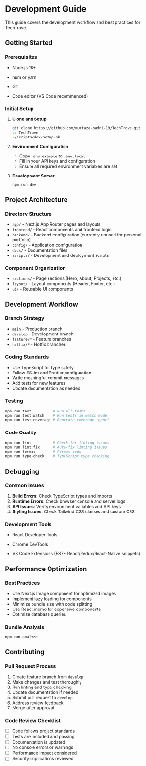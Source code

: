 # Development Guide

This guide covers the development workflow and best practices for TechTrove.

## Getting Started

### Prerequisites
- Node.js 18+
- npm or yarn
- Git

- Code editor (VS Code recommended)

### Initial Setup

1. **Clone and Setup**
   ```bash
   git clone https://github.com/murtaza-sadri-19/TechTrove.git
   cd TechTrove
   ./scripts/dev/setup.sh
   ```

2. **Environment Configuration**
   - Copy `.env.example` to `.env.local`
   - Fill in your API keys and configuration
   - Ensure all required environment variables are set

3. **Development Server**
   ```bash
   npm run dev
   ```

## Project Architecture

### Directory Structure
- `app/` - Next.js App Router pages and layouts
- `frontend/` - React components and frontend logic
- `backend/` - Backend configuration (currently unused for personal portfolio)
- `config/` - Application configuration
- `docs/` - Documentation files
- `scripts/` - Development and deployment scripts

### Component Organization
- `sections/` - Page sections (Hero, About, Projects, etc.)
- `layout/` - Layout components (Header, Footer, etc.)
- `ui/` - Reusable UI components

## Development Workflow

### Branch Strategy
- `main` - Production branch
- `develop` - Development branch
- `feature/*` - Feature branches
- `hotfix/*` - Hotfix branches

### Coding Standards
- Use TypeScript for type safety
- Follow ESLint and Prettier configuration
- Write meaningful commit messages
- Add tests for new features
- Update documentation as needed

### Testing
```bash
npm run test          # Run all tests
npm run test:watch    # Run tests in watch mode
npm run test:coverage # Generate coverage report
```

### Code Quality
```bash
npm run lint          # Check for linting issues
npm run lint:fix      # Auto-fix linting issues
npm run format        # Format code
npm run type-check    # TypeScript type checking
```

## Debugging

### Common Issues
1. **Build Errors**: Check TypeScript types and imports
2. **Runtime Errors**: Check browser console and server logs
3. **API Issues**: Verify environment variables and API keys
4. **Styling Issues**: Check Tailwind CSS classes and custom CSS

### Development Tools
- React Developer Tools

- Chrome DevTools
- VS Code Extensions (ES7+ React/Redux/React-Native snippets)

## Performance Optimization

### Best Practices
- Use Next.js Image component for optimized images
- Implement lazy loading for components
- Minimize bundle size with code splitting
- Use React.memo for expensive components
- Optimize database queries

### Bundle Analysis
```bash
npm run analyze
```

## Contributing

### Pull Request Process
1. Create feature branch from `develop`
2. Make changes and test thoroughly
3. Run linting and type checking
4. Update documentation if needed
5. Submit pull request to `develop`
6. Address review feedback
7. Merge after approval

### Code Review Checklist
- [ ] Code follows project standards
- [ ] Tests are included and passing
- [ ] Documentation is updated
- [ ] No console errors or warnings
- [ ] Performance impact considered
- [ ] Security implications reviewed